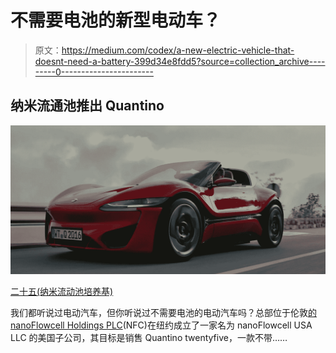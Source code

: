 # 不需要电池的新型电动车？

> 原文：<https://medium.com/codex/a-new-electric-vehicle-that-doesnt-need-a-battery-399d34e8fdd5?source=collection_archive---------0----------------------->

## 纳米流通池推出 Quantino

![](img/e27823bd089dfbaf1d90db737f67f65c.png)

[二十五(纳米流动池培养基)](https://www.nanoflowcell.com/research-development/application-research/mobility/quantino-twentyfive)

我们都听说过电动汽车，但你听说过不需要电池的电动汽车吗？总部位于伦敦[的 nanoFlowcell Holdings PLC](https://www.nanoflowcell.com/)(NFC)在纽约成立了一家名为 nanoFlowcell USA LLC 的美国子公司，其目标是销售 Quantino twentyfive，一款不带……